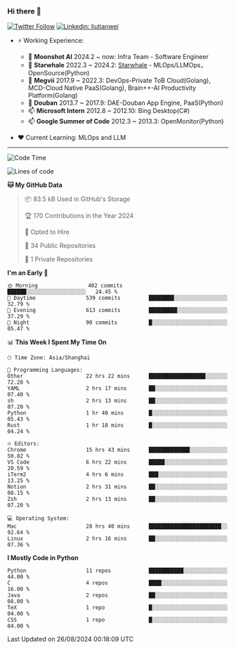 ### Hi there 👋

[![Twitter Follow](https://img.shields.io/twitter/follow/tianweidut?style=social)](https://twitter.com/tianweidut)
[![Linkedin: liutianwei](https://img.shields.io/badge/-liutianwei-blue?style=flat-square&logo=Linkedin&logoColor=white&link=https://www.linkedin.com/in/liutianwei/)](https://www.linkedin.com/in/liutianwei/)

- ⚡ Working Experience:
  - 🔭 **Moonshot AI**  2024.2 ~ now: Infra Team - Software Engineer
  - 🌱 **Starwhale** 2022.3 ~ 2024.2: [Starwhale](https://github.com/star-whale/starwhale) - MLOps/LLMOps，OpenSource(Python)
  - 🌱 **Megvii** 2017.9 ~ 2022.3: DevOps-Private ToB Cloud(Golang), MCD-Cloud Native PaaS(Golang), Brain++-AI Productivity Platform(Golang)
  - 🌱 **Douban** 2013.7 ~ 2017.9: DAE-Douban App Engine, PaaS(Python)
  - 📫 **Microsoft Intern** 2012.8 ~ 2012.10: Bing Desktop(C#)
  - 📫 **Google Summer of Code** 2012.3 ~ 2013.3: OpenMonitor(Python)

- ❤️ Current Learning: MLOps and LLM

---
<!--START_SECTION:waka-->
![Code Time](http://img.shields.io/badge/Code%20Time-5%2C901%20hrs%207%20mins-blue)

![Lines of code](https://img.shields.io/badge/From%20Hello%20World%20I%27ve%20Written-1.0%20million%20lines%20of%20code-blue)

**🐱 My GitHub Data** 

> 📦 83.5 kB Used in GitHub's Storage 
 > 
> 🏆 170 Contributions in the Year 2024
 > 
> 💼 Opted to Hire
 > 
> 📜 34 Public Repositories 
 > 
> 🔑 1 Private Repositories 
 > 
**I'm an Early 🐤** 

```text
🌞 Morning                402 commits         ██████░░░░░░░░░░░░░░░░░░░   24.45 % 
🌆 Daytime                539 commits         ████████░░░░░░░░░░░░░░░░░   32.79 % 
🌃 Evening                613 commits         █████████░░░░░░░░░░░░░░░░   37.29 % 
🌙 Night                  90 commits          █░░░░░░░░░░░░░░░░░░░░░░░░   05.47 % 
```


📊 **This Week I Spent My Time On** 

```text
🕑︎ Time Zone: Asia/Shanghai

💬 Programming Languages: 
Other                    22 hrs 22 mins      ██████████████████░░░░░░░   72.28 % 
YAML                     2 hrs 17 mins       ██░░░░░░░░░░░░░░░░░░░░░░░   07.40 % 
sh                       2 hrs 13 mins       ██░░░░░░░░░░░░░░░░░░░░░░░   07.20 % 
Python                   1 hr 40 mins        █░░░░░░░░░░░░░░░░░░░░░░░░   05.43 % 
Rust                     1 hr 18 mins        █░░░░░░░░░░░░░░░░░░░░░░░░   04.24 % 

🔥 Editors: 
Chrome                   15 hrs 43 mins      █████████████░░░░░░░░░░░░   50.82 % 
VS Code                  6 hrs 22 mins       █████░░░░░░░░░░░░░░░░░░░░   20.59 % 
iTerm2                   4 hrs 6 mins        ███░░░░░░░░░░░░░░░░░░░░░░   13.25 % 
Notion                   2 hrs 31 mins       ██░░░░░░░░░░░░░░░░░░░░░░░   08.15 % 
Zsh                      2 hrs 13 mins       ██░░░░░░░░░░░░░░░░░░░░░░░   07.20 % 

💻 Operating System: 
Mac                      28 hrs 40 mins      ███████████████████████░░   92.64 % 
Linux                    2 hrs 16 mins       ██░░░░░░░░░░░░░░░░░░░░░░░   07.36 % 
```

**I Mostly Code in Python** 

```text
Python                   11 repos            ███████████░░░░░░░░░░░░░░   44.00 % 
C                        4 repos             ████░░░░░░░░░░░░░░░░░░░░░   16.00 % 
Java                     2 repos             ██░░░░░░░░░░░░░░░░░░░░░░░   08.00 % 
TeX                      1 repo              █░░░░░░░░░░░░░░░░░░░░░░░░   04.00 % 
CSS                      1 repo              █░░░░░░░░░░░░░░░░░░░░░░░░   04.00 % 
```




 Last Updated on 26/08/2024 00:18:09 UTC
<!--END_SECTION:waka-->
